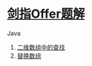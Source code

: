 # [剑指Offer题解](<https://www.nowcoder.com/ta/coding-interviews>)

Java

1. [二维数组中的查找](01-二维数组中的查找/README.md) 
2. [替换数组](02-替换空格/README.md) 

